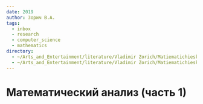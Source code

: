 ```yaml
---
date: 2019
author: Зорич В.А.
tags:
  - inbox
  - research
  - computer_science
  - mathematics
directory:
  - ~/Arts_and_Entertainment/literature/Vladimir Zorich/Matiematichieskii analiz (chast' 1), 10-ie izdaniie (2378)/
  - ~/Arts_and_Entertainment/literature/Vladimir Zorich/Matiematichieskii analiz (chast' 2), 9-ie izdaniie (2377)/
---
```


# Математический анализ (часть 1)

